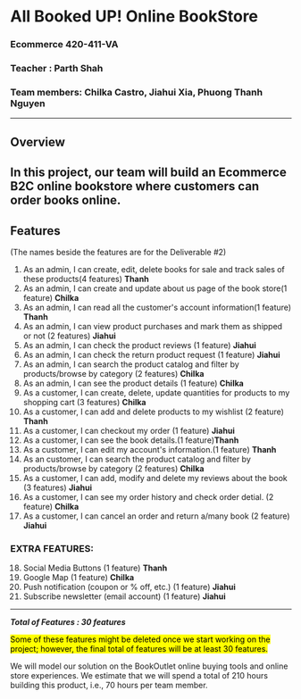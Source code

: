 

# All Booked UP! Online BookStore
### Ecommerce 420-411-VA  

### Teacher : Parth Shah

### Team members: Chilka Castro,  Jiahui Xia,  Phuong Thanh Nguyen

--------

## Overview

In this project, our team will build an Ecommerce B2C online bookstore where customers can order books online. 
---------------

## Features 
(The names beside the features are for the Deliverable #2)
1. As an admin, I can create, edit, delete books for sale and track sales of these products(4 features) **Thanh**
2. As an admin, I can create and update about us page of the book store(1 feature) **Chilka**
3. As an admin, I can read all the customer's account information(1 feature) **Thanh**
4. As an admin, I can view product purchases and mark them as shipped or not (2 features) **Jiahui**
5. As an admin, I can check the product reviews (1 feature) **Jiahui**
6. As an admin, I can check the return product request (1 feature) **Jiahui**
7. As an admin, I can search the product catalog and filter by products/browse by category (2 features) **Chilka**
8. As an admin, I can see the product details (1 feature) **Chilka**
9. As a customer, I can create, delete, update quantities for products to my shopping cart (3 features) **Chilka**
10. As a customer, I can add and delete products to my wishlist (2 feature) **Thanh**  
12. As a customer, I can checkout my order (1 feature) **Jiahui**
13. As a customer, I can see the book details.(1 feature)**Thanh**
14. As a customer, I can edit my account's information.(1 feature) **Thanh**
15. As an customer, I can search the product catalog and filter by products/browse by category (2 features) **Chilka**
16. As a customer, I can add, modify and delete my reviews about the book (3 features) **Jiahui**
17. As a customer, I can see my order history and check order detial. (2 feature) **Chilka**
18. As a customer, I can cancel an order and return a/many book (2 feature) **Jiahui**
      

### EXTRA FEATURES:
18. Social Media Buttons (1 feature) **Thanh**
29. Google Map (1 feature) **Chilka**
20. Push notification (coupon or % off, etc.) (1 feature) **Jiahui**
21. Subscribe newsletter (email account) (1 feature) **Jiahui**

-------------------------------------------------------------


***Total of Features : 30 features***

<mark>Some of these features might be deleted once we start working on the project; however, the final total of features will be at least 30 features.</mark>

We will model our solution on the BookOutlet online buying tools and online store experiences. 
We estimate that we will spend a total of 210 hours building this product, i.e., 70 hours per team member.
